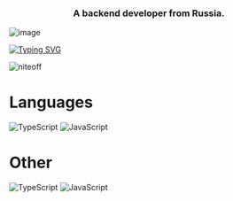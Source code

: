 <h3 align="center">A backend developer from Russia.</h3>

![image](https://github.com/NITEOFF/niteoff/blob/main/header.png?raw=true)

[![Typing SVG](https://readme-typing-svg.demolab.com?font=Roboto&weight=100&size=50&pause=1000&color=FFFFFF&background=515151&center=true&vCenter=true&random=true&width=1000&height=100&lines=Harukomi+%D0%BF%D0%BE%D0%B4+%D1%81%D1%82%D0%BE%D0%BB%D0%BE%D0%BC)](https://t.me/nitev01)

<p align="left"> <img src="https://komarev.com/ghpvc/?username=niteoff&label=Profile%20views&color=b8b8b8&style=flat" alt="niteoff" /> </p>

# Languages
![TypeScript](https://img.shields.io/badge/TypeScript-%20-3178c6)
![JavaScript](https://img.shields.io/badge/JavaScript-%20-f7df1d)
<br>
# Other
![TypeScript](https://img.shields.io/badge/TypeScript-%20-3178c6)
![JavaScript](https://img.shields.io/badge/JavaScript-%20-f7df1d)
